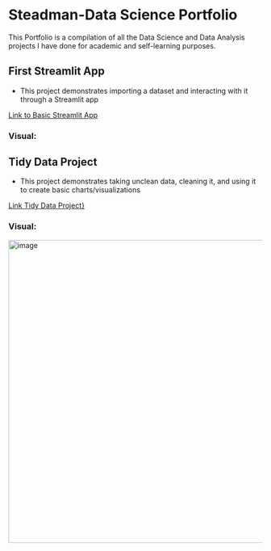 # Steadman-Data Science Portfolio

This Portfolio is a compilation of all the Data Science and Data Analysis projects I have done for academic and self-learning purposes.

## First Streamlit App
- This project demonstrates importing a dataset and interacting with it through a Streamlit app

[Link to Basic Streamlit App](https://github.com/wsteadman/Steadman-Data-Science-Portfolio/blob/main/Basic-streamlit-app/main.py)

### Visual:


## Tidy Data Project
- This project demonstrates taking unclean data, cleaning it, and using it to create basic charts/visualizations

[Link Tidy Data Project}](https://github.com/wsteadman/Steadman-Data-Science-Portfolio/blob/main/Tidy%20Data%20Project/Olympians.ipynb)

### Visual: 
<img src="https://github.com/user-attachments/assets/1f665d80-1f3b-4a10-aee4-3b8c4ec176fb" alt="image" width="600" />
